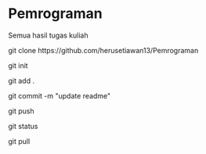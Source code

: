 # Pemrograman
Semua hasil tugas kuliah

<p>git clone https://github.com/herusetiawan13/Pemrograman</p>
<p>git init</p>
<p>git add .</p>
<p>git commit -m "update readme"</p>
<p>git push</p>
<p>git status</p>
<p>git pull</p>
